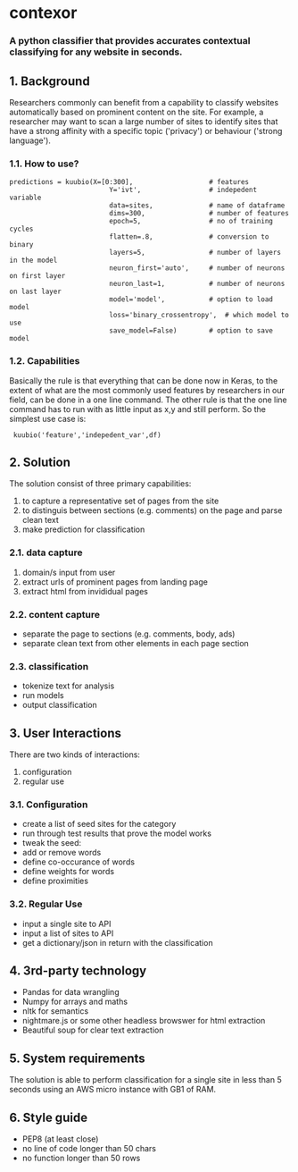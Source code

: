 # contexor

### A python classifier that provides accurates contextual classifying for any website in seconds. 

## 1. Background 

Researchers commonly can benefit from a capability to classify websites automatically based on prominent content on the site. For example, a researcher may want to scan a large number of sites to identify sites that have a strong affinity with a specific topic ('privacy') or behaviour ('strong language').

### 1.1. How to use? 

    predictions = kuubio(X=[0:300],                   # features
                             Y='ivt',                 # indepedent variable
                             data=sites,              # name of dataframe
                             dims=300,                # number of features
                             epoch=5,                 # no of training cycles
                             flatten=.8,              # conversion to binary
                             layers=5,                # number of layers in the model
                             neuron_first='auto',     # number of neurons on first layer
                             neuron_last=1,           # number of neurons on last layer
                             model='model',           # option to load model
                             loss='binary_crossentropy',  # which model to use
                             save_model=False)        # option to save model


### 1.2. Capabilities 

Basically the rule is that everything that can be done now in Keras, to the extent of what are the most commonly used features by researchers in our field, can be done in a one line command. The other rule is that the one line command has to run with as little input as x,y and still perform. So the simplest use case is: 

     kuubio('feature','indepedent_var',df)
     
    
## 2. Solution 

The solution consist of three primary capabilities: 

1) to capture a representative set of pages from the site
2) to distinguis between sections (e.g. comments) on the page and parse clean text 
3) make prediction for classification 

### 2.1. data capture 

1) domain/s input from user
2) extract urls of prominent pages from landing page
3) extract html from invididual pages

### 2.2. content capture 

- separate the page to sections (e.g. comments, body, ads) 
- separate clean text from other elements in each page section 

### 2.3. classification 

- tokenize text for analysis
- run models 
- output classification 

## 3. User Interactions

There are two kinds of interactions: 

1) configuration
2) regular use 

### 3.1. Configuration 

- create a list of seed sites for the category
- run through test results that prove the model works
- tweak the seed:
 - add or remove words
 - define co-occurance of words
 - define weights for words
 - define proximities 

### 3.2. Regular Use

- input a single site to API
- input a list of sites to API
- get a dictionary/json in return with the classification 

## 4. 3rd-party technology

- Pandas for data wrangling
- Numpy for arrays and maths
- nltk for semantics 
- nightmare.js or some other headless browswer for html extraction
- Beautiful soup for clear text extraction

## 5. System requirements 

The solution is able to perform classification for a single site in less than 5 seconds using an AWS micro instance with GB1 of RAM. 

## 6. Style guide

- PEP8 (at least close)
- no line of code longer than 50 chars
- no function longer than 50 rows 
